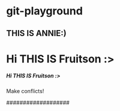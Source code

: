 # git-playground


## THIS IS ANNIE:)
# Hi THIS IS Fruitson :>
##### Hi THIS IS Fruitson :>

Make conflicts!

###################
